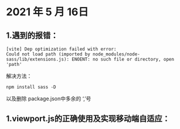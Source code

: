 # 2021 年 5 月 16日
## 1.遇到的报错：
```
[vite] Dep optimization failed with error:
Could not load path (imported by node_modules/node-sass/lib/extensions.js): ENOENT: no such file or directory, open 'path'
```
解决方法：
```
npm install sass -D
```
以及删除 package.json中多余的 ‘,’号

## 1.viewport.js的正确使用及实现移动端自适应：